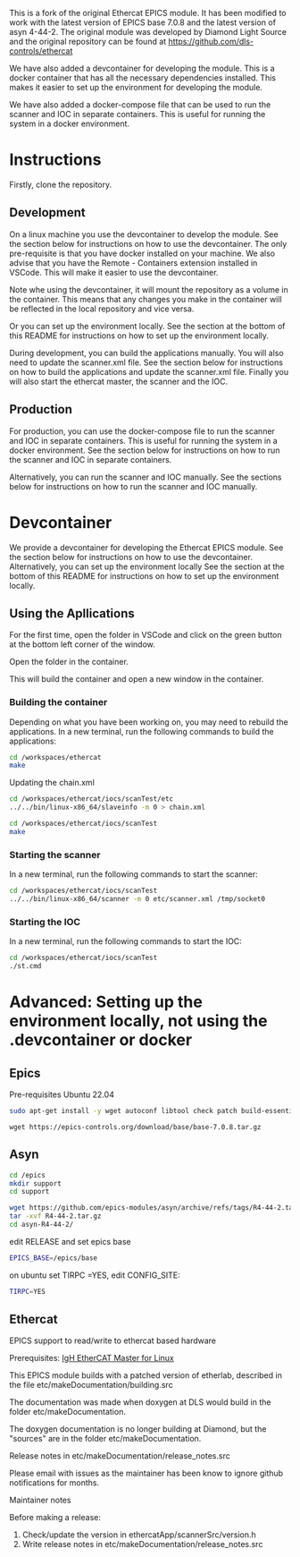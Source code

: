 This is a fork of the original Ethercat EPICS module. It has been modified to work with the latest version of EPICS base 7.0.8 and the latest version of asyn 4-44-2. The original module was developed by Diamond Light Source and the original repository can be found at https://github.com/dls-controls/ethercat

We have also added a devcontainer for developing the module. This is a docker container that has all the necessary dependencies installed. This makes it easier to set up the environment for developing the module. 

We have also added a docker-compose file that can be used to run the scanner and IOC in separate containers. This is useful for running the system in a docker environment.

# Instructions
Firstly, clone the repository.

## Development
On a linux machine you use the devcontainer to develop the module. See the section below for instructions on how to use the devcontainer. The only pre-requisite is that you have docker installed on your machine. We also advise that you have the Remote - Containers extension installed in VSCode. This will make it easier to use the devcontainer.

Note whe using the devcontainer, it will mount the repository as a volume in the container. This means that any changes you make in the container will be reflected in the local repository and vice versa.

Or you can set up the environment locally. See the section at the bottom of this README for instructions on how to set up the environment locally.

During development, you can build the applications manually. You will also need to update the scanner.xml file. See the section below for instructions on how to build the applications and update the scanner.xml file. Finally you will also start the ethercat master, the scanner and the IOC.

## Production
For production, you can use the docker-compose file to run the scanner and IOC in separate containers. This is useful for running the system in a docker environment. See the section below for instructions on how to run the scanner and IOC in separate containers.

Alternatively, you can run the scanner and IOC manually. See the sections below for instructions on how to run the scanner and IOC manually.


# Devcontainer

We provide a devcontainer for developing the Ethercat EPICS module. See the section below for instructions on how to use the devcontainer. Alternatively, you can set up the environment locally See the section at the bottom of this README for instructions on how to set up the environment locally.

## Using the Apllications
For the first time, open the folder in VSCode and click on the green button at the bottom left corner of the window. 

Open the folder in the container.

This will build the container and open a new window in the container.

### Building the container
Depending on what you have been working on, you may need to rebuild the applications.
In a new terminal, run the following commands to build the applications:


```bash
cd /workspaces/ethercat
make

```



Updating the chain.xml
```bash
cd /workspaces/ethercat/iocs/scanTest/etc
../../bin/linux-x86_64/slaveinfo -m 0 > chain.xml

```

```bash
cd /workspaces/ethercat/iocs/scanTest
make
```


### Starting the scanner
In a new terminal, run the following commands to start the scanner:

```bash
cd /workspaces/ethercat/iocs/scanTest
../../bin/linux-x86_64/scanner -m 0 etc/scanner.xml /tmp/socket0

```
### Starting the IOC
In a new terminal, run the following commands to start the IOC:

```bash
cd /workspaces/ethercat/iocs/scanTest
./st.cmd

```



# Advanced: Setting up the environment locally, not using the .devcontainer or docker

## Epics
Pre-requisites Ubuntu 22.04

```bash
sudo apt-get install -y wget autoconf libtool check patch build-essential libreadline-dev re2c libxml2-dev tmux software-properties-common python3-libxml2 python3
```

```
wget https://epics-controls.org/download/base/base-7.0.8.tar.gz
```

## Asyn

```bash
cd /epics
mkdir support
cd support

wget https://github.com/epics-modules/asyn/archive/refs/tags/R4-44-2.tar.gz
tar -xvf R4-44-2.tar.gz
cd asyn-R4-44-2/
```
edit RELEASE and set epics base

```bash
EPICS_BASE=/epics/base
```
on ubuntu set TIRPC =YES, edit CONFIG_SITE:

```bash
TIRPC=YES
```

## Ethercat


EPICS support to read/write to ethercat based hardware

Prerequisites: [IgH EtherCAT Master for Linux](http://etherlab.org/en/ethercat/index.php)

This EPICS module builds with a patched version of etherlab, described in the file etc/makeDocumentation/building.src

The documentation was made when doxygen at DLS would build in the
folder etc/makeDocumentation.

The doxygen documentation is no longer building at Diamond, but the "sources" are in
the folder etc/makeDocumentation.

Release notes in
etc/makeDocumentation/release_notes.src

Please email with issues as the maintainer has been know to ignore
github notifications for months.

Maintainer notes

Before making a release:

1. Check/update the version in ethercatApp/scannerSrc/version.h
2. Write release notes in etc/makeDocumentation/release_notes.src

